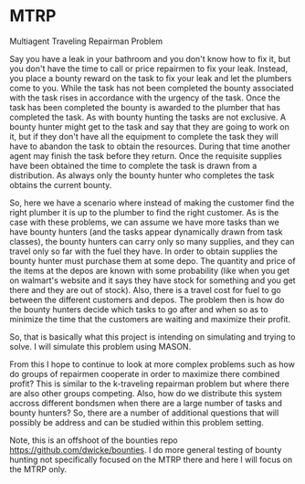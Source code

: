 # MTRP
Multiagent Traveling Repairman Problem


Say you have a leak in your bathroom and you don't know how to fix it, but you don't have the time to call or price repairmen to fix your leak.  Instead, you place a bounty reward on the task to fix your leak and let the plumbers come to you.  While the task has not been completed the bounty associated with the task rises in accordance with the urgency of the task.  Once the task has been completed the bounty is awarded to the plumber that has completed the task.  As with bounty hunting the tasks are not exclusive.  A bounty hunter might get to the task and say that they are going to work on it, but if they don't have all the equipment to complete the task they will have to abandon the task to obtain the resources.  During that time another agent may finish the task before they return.  Once the requisite supplies have been obtained the time to complete the task is drawn from a distribution.  As always only the bounty hunter who completes the task obtains the current bounty.

So, here we have a scenario where instead of making the customer find the right plumber it is up to the plumber to find the right customer.  As is the case with these problems, we can assume we have more tasks than we have bounty hunters (and the tasks appear dynamically drawn from task classes), the bounty hunters can carry only so many supplies, and they can travel only so far with the fuel they have.  In order to obtain supplies the bounty hunter must purchase them at some depo.  The quantity and price of the items at the depos are known with some probability (like when you get on walmart's website and it says they have stock for something and you get there and they are out of stock).  Also, there is a travel cost for fuel to go between the different customers and depos.  The problem then is how do the bounty hunters decide which tasks to go after and when so as to minimize the time that the customers are waiting and maximize their profit.

So, that is basically what this project is intending on simulating and trying to solve.  I will simulate this problem using MASON.

From this I hope to continue to look at more complex problems such as how do groups of repairmen cooperate in order to maximize there combined profit?  This is similar to the k-traveling repairman problem but where there are also other groups competing.  Also, how do we distribute this system accross different bondsmen when there are a large number of tasks and bounty hunters?  So, there are a number of additional questions that will possibly be address and can be studied within this problem setting.

Note, this is an offshoot of the bounties repo https://github.com/dwicke/bounties.  I do more general testing of bounty hunting not specifically focused on the MTRP there and here I will focus on the MTRP only.
